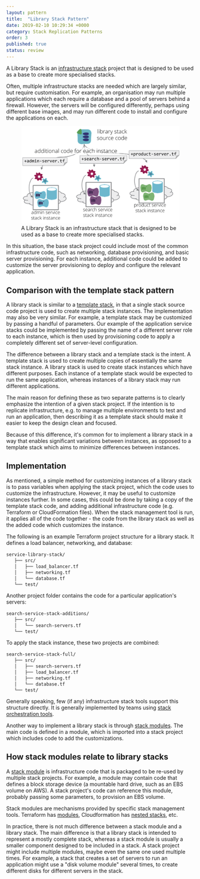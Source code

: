 ```yaml
---
layout: pattern
title:  "Library Stack Pattern"
date: 2019-02-10 10:29:34 +0000
category: Stack Replication Patterns
order: 3
published: true
status: review
---
```


A Library Stack is an [infrastructure stack](/patterns/stack-replication/) project that is designed to be used as a base to create more specialised stacks.

Often, multiple infrastructure stacks are needed which are largely similar, but require customisation. For example, an organisation may run multiple applications which each require a database and a pool of servers behind a firewall. However, the servers will be configured differently, perhaps using different base images, and may run different code to install and configure the applications on each.


<figure>
  <img src="images/library-stack.png" alt="A Library Stack is an infrastructure stack that is designed to be used as a base to create more specialised stacks"/>
  <figcaption>A Library Stack is an infrastructure stack that is designed to be used as a base to create more specialised stacks.</figcaption>
</figure>


In this situation, the base stack project could include most of the common infrastructure code, such as networking, database provisioning, and basic server provisioning. For each instance, additional code could be added to customize the server provisioning to deploy and configure the relevant application.


## Comparison with the template stack pattern

A library stack is similar to a [template stack](template-stack.html), in that a single stack source code project is used to create multiple stack instances. The implementation may also be very similar. For example, a template stack may be customized by passing a handful of parameters. Our example of the application service stacks could be implemented by passing the name of a different server role to each instance, which is then used by provisioning code to apply a completely different set of server-level configuration.

The difference between a library stack and a template stack is the intent. A template stack is used to create multiple copies of essentially the same stack instance. A library stack is used to create stack instances which have different purposes. Each instance of a template stack would be expected to run the same application, whereas instances of a library stack may run different applications.

The main reason for defining these as two separate patterns is to clearly emphasize the intention of a given stack project. If the intention is to replicate infrastructure, e.g. to manage multiple environments to test and run an application, then describing it as a template stack should make it easier to keep the design clean and focused.

Because of this difference, it's common for to implement a library stack in a way that enables significant variations between instances, as opposed to a template stack which aims to minimize differences between instances.


## Implementation

As mentioned, a simple method for customizing instances of a library stack is to pass variables when applying the stack project, which the code uses to customize the infrastructure. However, it may be useful to customize instances further. In some cases, this could be done by taking a copy of the template stack code, and adding additional infrastructure code (e.g. Terraform or CloudFormation files). When the stack management tool is run, it applies all of the code together - the code from the library stack as well as the added code which customizes the instance.

The following is an example Terraform project structure for a library stack. It defines a load balancer, networking, and database:


~~~ console
service-library-stack/
   ├── src/
   │   ├── load_balancer.tf
   │   ├── networking.tf
   │   └── database.tf
   └── test/
~~~


Another project folder contains the code for a particular application's servers:


~~~ console
search-service-stack-additions/
   ├── src/
   │   └── search-servers.tf
   └── test/
~~~


To apply the stack instance, these two projects are combined:


~~~ console
search-service-stack-full/
   ├── src/
   │   ├── search-servers.tf
   │   ├── load_balancer.tf
   │   ├── networking.tf
   │   └── database.tf
   └── test/
~~~


Generally speaking, few (if any) infrastructure stack tools support this structure directly. It is generally implemented by teams using [stack orchestration tools](/patterns/stack-orchestration-tools/).

Another way to implement a library stack is through [stack modules](/patterns/stack-replication/stack-code-module.html). The main code is defined in a module, which is imported into a stack project which includes code to add the customizations.


## How stack modules relate to library stacks

A [stack module](/patterns/stack-replication/stack-code-module.html) is infrastructure code that is packaged to be re-used by multiple stack projects. For example, a module may contain code that defines a block storage device (a mountable hard drive, such as an EBS volume on AWS). A stack project's code can reference this module, probably passing some parameters, to provision an EBS volume.

Stack modules are mechanisms provided by specific stack management tools. Terraform has [modules](https://www.terraform.io/docs/modules/index.html), Cloudformation has [nested stacks](https://aws.amazon.com/blogs/devops/use-nested-stacks-to-create-reusable-templates-and-support-role-specialization/), etc.

In practice, there is not much difference between a stack module and a library stack. The main difference is that a library stack is intended to represent a mostly complete stack, whereas a stack module is usually a smaller component designed to be included in a stack. A stack project might include multiple modules, maybe even the same one used multiple times. For example, a stack that creates a set of servers to run an application might use a "disk volume module" several times, to create different disks for different servers in the stack.

